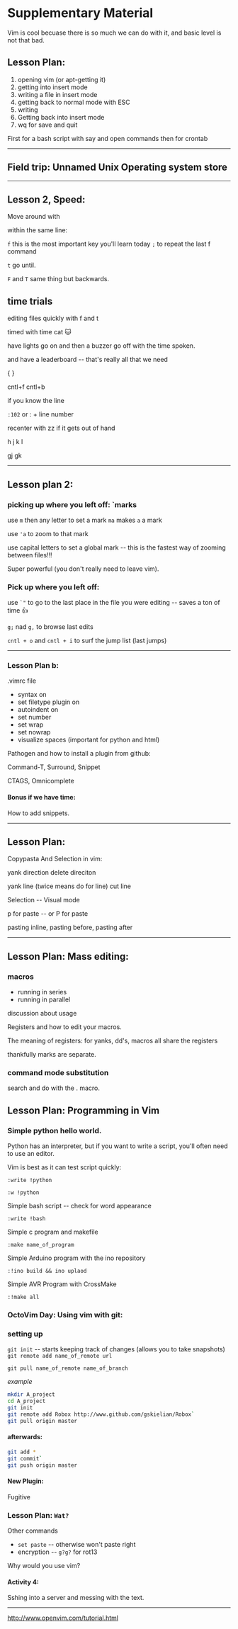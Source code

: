 # Supplementary Material

Vim is cool becuase there is so much we can do with it, and basic level is not that bad.

## Lesson Plan:

1. opening vim (or apt-getting it)
2. getting into insert mode
3. writing a file in insert mode
4. getting back to normal mode with ESC
5. writing
6. Getting back into insert mode
7. wq for save and quit

First for a bash script with say and open commands
then for crontab

---

## Field trip: Unnamed Unix Operating system store

---

## Lesson 2, Speed:

Move around with 

within the same line:

`f` this is the most important key you'll learn today
`;` to repeat the last f command

`t` go until.

`F` and `T` same thing but backwards.

## time trials

editing files quickly with f and t

timed with time cat :cat:

have lights go on and then a buzzer go off with the time spoken.

and have a leaderboard -- that's really all that we need


{
}

cntl+f
cntl+b

if you know the line 

`:102` or : + line number


recenter with zz if it gets out of hand

h j k l

gj gk


---



## Lesson plan 2:

### picking up where you left off: `marks

use `m` then any letter to set a mark
`ma` makes `a` a mark

use `'a` to zoom to that mark

use capital letters to set a global mark -- this is the fastest way of zooming between files!!!

Super powerful (you don't really need to leave vim).

### Pick up where you left off:

use ``` `" ``` to go to the last place in the file you were editing -- saves a ton of time :thumbsup:

`g;` nad `g,` to browse last edits


`cntl + o` and `cntl + i` to surf the jump list (last jumps)

---

### Lesson Plan b:

.vimrc file

* syntax on 
* set filetype plugin on
* autoindent on
* set number
* set wrap
* set nowrap
* visualize spaces (important for python and html)


Pathogen and how to install a plugin from github:

Command-T, Surround, Snippet


CTAGS, Omnicomplete

#### Bonus if we have time:

How to add snippets.

---

## Lesson Plan:

Copypasta And Selection in vim:

yank direction
delete direciton

yank line (twice means do for line)
cut line

Selection -- Visual mode


p for paste -- or P for paste

pasting inline, pasting before, pasting after


---

## Lesson Plan: Mass editing:

### macros
* running in series
* running in parallel

discussion about usage

Registers and how to edit your macros.

The meaning of registers: for yanks, dd's, macros all share the registers

thankfully marks are separate.


### command mode substitution

search and do with the . macro.




## Lesson Plan: Programming in Vim

### Simple python hello world.

Python has an interpreter, but if you want to write a script, you'll often need to use an editor.

Vim is best as it can test script quickly:

`:write !python`

`:w !python`

Simple bash script -- check for word appearance

`:write !bash`

Simple c program and makefile

`:make name_of_program`

Simple Arduino program with the ino repository

`:!ino build && ino uplaod`

Simple AVR Program with CrossMake

`:!make all`




### OctoVim Day: Using vim with git:

### setting up
`git init` -- starts keeping track of changes (allows you to take snapshots)
`git remote add name_of_remote url`       

`git pull name_of_remote name_of_branch`  

*example*
```sh
mkdir A_project
cd A_project
git init
git remote add Robox http://www.github.com/gskielian/Robox`
git pull origin master
```

#### afterwards:
```sh
git add *
git commit`
git push origin master
```

#### New Plugin:
Fugitive


### Lesson Plan: `Wat?`

Other commands
* `set paste` -- otherwise won't paste right
* encryption -- `g?g?` for rot13

Why would you use vim?

#### Activity 4:

Sshing into a server and messing with the text.

---
 

http://www.openvim.com/tutorial.html
